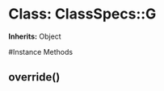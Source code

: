 # Class: ClassSpecs::G
**Inherits:** Object
    




#Instance Methods
## override() [](#method-i-override)

